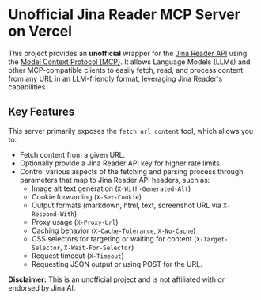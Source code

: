 # Unofficial Jina Reader MCP Server on Vercel

This project provides an **unofficial** wrapper for the [Jina Reader API](https://jina.ai/reader/) using the [Model Context Protocol (MCP)](https://modelcontextprotocol.io). It allows Language Models (LLMs) and other MCP-compatible clients to easily fetch, read, and process content from any URL in an LLM-friendly format, leveraging Jina Reader's capabilities.

## Key Features

This server primarily exposes the `fetch_url_content` tool, which allows you to:
- Fetch content from a given URL.
- Optionally provide a Jina Reader API key for higher rate limits.
- Control various aspects of the fetching and parsing process through parameters that map to Jina Reader API headers, such as:
  - Image alt text generation (`X-With-Generated-Alt`)
  - Cookie forwarding (`X-Set-Cookie`)
  - Output formats (markdown, html, text, screenshot URL via `X-Respond-With`)
  - Proxy usage (`X-Proxy-Url`)
  - Caching behavior (`X-Cache-Tolerance`, `X-No-Cache`)
  - CSS selectors for targeting or waiting for content (`X-Target-Selector`, `X-Wait-For-Selector`)
  - Request timeout (`X-Timeout`)
  - Requesting JSON output or using POST for the URL.

**Disclaimer:** This is an unofficial project and is not affiliated with or endorsed by Jina AI.
